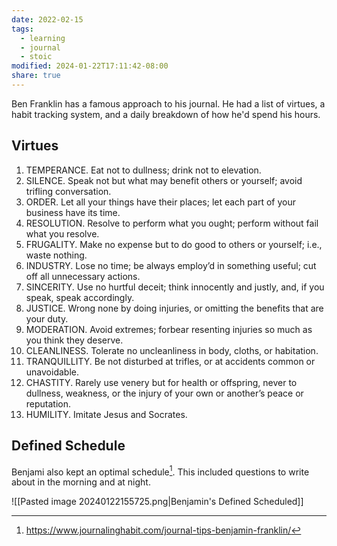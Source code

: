 ```yaml
---
date: 2022-02-15
tags:
  - learning
  - journal
  - stoic
modified: 2024-01-22T17:11:42-08:00
share: true
---
```


Ben Franklin has a famous approach to his journal. He had a list of virtues, a habit tracking system, and a daily breakdown of how he'd spend his hours.
## Virtues
1. TEMPERANCE. Eat not to dullness; drink not to elevation.
2. SILENCE. Speak not but what may benefit others or yourself; avoid trifling conversation.
3. ORDER. Let all your things have their places; let each part of your business have its time.
4. RESOLUTION. Resolve to perform what you ought; perform without fail what you resolve.
5. FRUGALITY. Make no expense but to do good to others or yourself; i.e., waste nothing.
6. INDUSTRY. Lose no time; be always employ’d in something useful; cut off all unnecessary actions.
7. SINCERITY. Use no hurtful deceit; think innocently and justly, and, if you speak, speak accordingly.
8. JUSTICE. Wrong none by doing injuries, or omitting the benefits that are your duty.
9. MODERATION. Avoid extremes; forbear resenting injuries so much as you think they deserve.
10. CLEANLINESS. Tolerate no uncleanliness in body, cloths, or habitation.
11. TRANQUILLITY. Be not disturbed at trifles, or at accidents common or unavoidable.
12. CHASTITY. Rarely use venery but for health or offspring, never to dullness, weakness, or the injury of your own or another’s peace or reputation.
13. HUMILITY. Imitate Jesus and Socrates.
## Defined Schedule
Benjami also kept an optimal schedule[^1]. This included questions to write about in the morning and at night.

![[Pasted image 20240122155725.png|Benjamin's Defined Scheduled]]

[^1]: https://www.journalinghabit.com/journal-tips-benjamin-franklin/